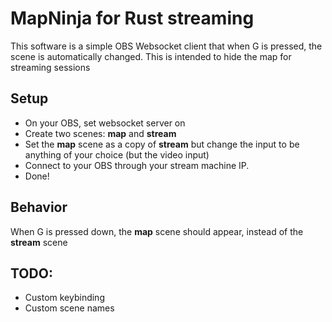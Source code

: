 # MapNinja for Rust streaming

This software is a simple OBS Websocket client that when G is pressed, the scene is automatically changed. This is intended to hide the map for streaming sessions


## Setup

- On your OBS, set websocket server on
- Create two scenes: **map** and **stream**
- Set the **map** scene as a copy of **stream** but change the input to be anything of your choice (but the video input)
- Connect to your OBS through your stream machine IP.
- Done!

## Behavior
When G is pressed down, the **map** scene should appear, instead of the **stream** scene

## TODO:
- Custom keybinding
- Custom scene names

